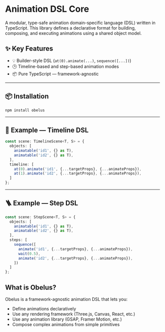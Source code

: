 # Animation DSL Core

A modular, type-safe animation domain-specific language (DSL) written in TypeScript. This library defines a declarative format for building, composing, and executing animations using a shared object model.

## ✨ Key Features

- 💡 Builder-style DSL (`at(0).animate(...)`, `sequence([...])`)
- 🕒 Timeline-based and step-based animation modes
- 📦 Pure TypeScript — framework-agnostic

---

## 📦 Installation

```bash
npm install obelus
```

---

## 🔧 Example — Timeline DSL

```ts
const scene: TimelineScene<T, S> = {
  objects: [
    animatable('id1', {} as T),
    animatable('id2', {} as T),
  ],
  timeline: [
    at(0).animate('id1', {...targetProps}, {...animateProps}),
    at(1).animate('id2', {...targetProps}, {...animateProps}),
  ]
};
```

---

## 🪜 Example — Step DSL

```ts
const scene: StepScene<T, S> = {
  objects: [
    animatable('id1', {} as T),
    animatable('id2', {} as T),
  ],
  steps: [
    sequence([
      animate('id1', {...targetProps}, {...animateProps}),
      wait(0.5),
      animate('id2', {...targetProps}, {...animateProps}),
    ])
  ]
};
```

##  What is Obelus?

Obelus is a framework-agnostic animation DSL that lets you:
- Define animations declaratively
- Use any rendering framework (Three.js, Canvas, React, etc.)
- Use any animation library (GSAP, Framer Motion, etc.)
- Compose complex animations from simple primitives
